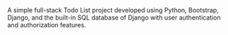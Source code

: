 A simple full-stack Todo List project developed using Python, Bootstrap, Django, and the built-in SQL database of Django with user authentication and authorization features.
